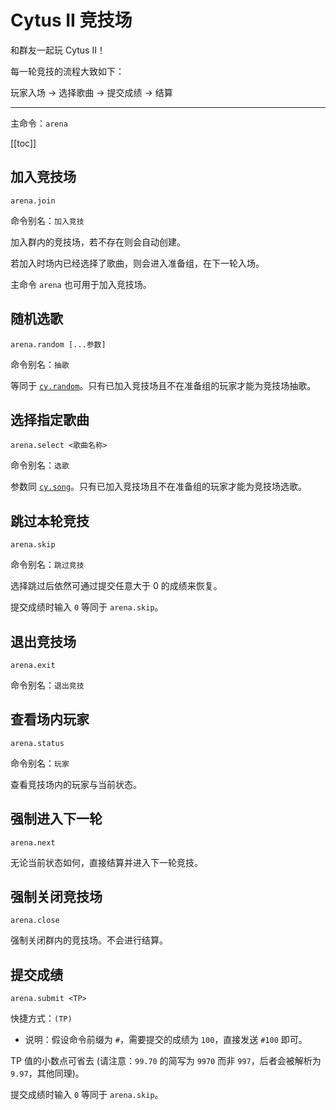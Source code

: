 # Cytus II 竞技场

<p><Badge type="warning" text="群聊" vertical="middle" /></p>

和群友一起玩 Cytus II！

每一轮竞技的流程大致如下：

玩家入场 → 选择歌曲 → 提交成绩 → 结算

---

主命令：`arena`

[[toc]]

## 加入竞技场

```
arena.join
```

命令别名：`加入竞技`

加入群内的竞技场，若不存在则会自动创建。

若加入时场内已经选择了歌曲，则会进入准备组，在下一轮入场。

主命令 `arena` 也可用于加入竞技场。

## 随机选歌

```
arena.random [...参数]
```

命令别名：`抽歌`

等同于 [`cy.random`](../#随机选歌)。只有已加入竞技场且不在准备组的玩家才能为竞技场抽歌。

## 选择指定歌曲

```
arena.select <歌曲名称>
```

命令别名：`选歌`

参数同 [`cy.song`](../#查询歌曲信息)。只有已加入竞技场且不在准备组的玩家才能为竞技场选歌。

## 跳过本轮竞技

```
arena.skip
```

命令别名：`跳过竞技`

选择跳过后依然可通过提交任意大于 0 的成绩来恢复。

提交成绩时输入 `0` 等同于 `arena.skip`。

## 退出竞技场

```
arena.exit
```

命令别名：`退出竞技`

## 查看场内玩家

```
arena.status
```

命令别名：`玩家`

查看竞技场内的玩家与当前状态。

## 强制进入下一轮

```
arena.next
```

无论当前状态如何，直接结算并进入下一轮竞技。

## 强制关闭竞技场

```
arena.close
```

强制关闭群内的竞技场。不会进行结算。

## 提交成绩

```
arena.submit <TP>
```

快捷方式：`(TP)` <Badge type="warning" text="需要前缀" vertical="middle" />

- 说明：假设命令前缀为 `#`，需要提交的成绩为 `100`，直接发送 `#100` 即可。

TP 值的小数点可省去 (请注意：`99.70` 的简写为 `9970` 而非 `997`，后者会被解析为 `9.97`，其他同理)。

提交成绩时输入 `0` 等同于 `arena.skip`。